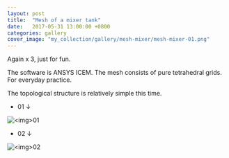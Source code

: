 ```yaml
---
layout: post
title:  "Mesh of a mixer tank"
date:   2017-05-31 13:00:00 +0800
categories: gallery
cover_image: "my_collection/gallery/mesh-mixer/mesh-mixer-01.png"
---
```


Again x 3, just for fun.

The software is ANSYS ICEM. The mesh consists of pure tetrahedral grids. For everyday practice.

The topological structure is relatively simple this time.

* 01 &darr;

<p><img src="{{site.baseurl}}/my_collection/gallery/mesh-mixer/mesh-mixer-01.png" alt="<img>01"></p>

* 02 &darr;

<p><img src="{{site.baseurl}}/my_collection/gallery/mesh-mixer/mesh-mixer-02.png" alt="<img>02"></p>


